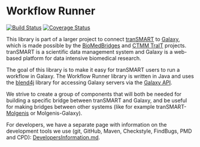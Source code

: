 # Workflow Runner

[![Build Status](https://travis-ci.org/CTMM-TraIT/trait_workflow_runner.png)](https://travis-ci.org/CTMM-TraIT/trait_workflow_runner)
[![Coverage Status](https://coveralls.io/repos/CTMM-TraIT/trait_workflow_runner/badge.png)](https://coveralls.io/r/CTMM-TraIT/trait_workflow_runner)

<!--- todo: add code coverage (see for example https://github.com/simkimsia/UtilityBehaviors) -->

This library is part of a larger project to connect [tranSMART](http://transmartfoundation.org/) to [Galaxy](https://usegalaxy.org/), which is made possible by the [BioMedBridges](http://www.biomedbridges.eu/) and [CTMM TraIT](http://www.ctmm-trait.nl/) projects. tranSMART is a scientific data management system and Galaxy is a web-based platform for data intensive biomedical research.

The goal of this library is to make it easy for tranSMART users to run a workflow in Galaxy. The Workflow Runner library is written in Java and uses the [blend4j](https://github.com/jmchilton/blend4j) library for accessing Galaxy servers via the [Galaxy API](https://wiki.galaxyproject.org/Events/GCC2013/TrainingDay/API).

We strive to create a group of components that will both be needed for building a specific bridge between tranSMART and Galaxy, and be useful for making bridges between other systems (like for example tranSMART-[Molgenis](http://www.molgenis.org/wiki/WikiStart) or Molgenis-Galaxy).

For developers, we have a separate page with information on the development tools we use (git, GitHub, Maven, Checkstyle, FindBugs, PMD and CPD): [DevelopersInformation.md](DevelopersInformation.md).
